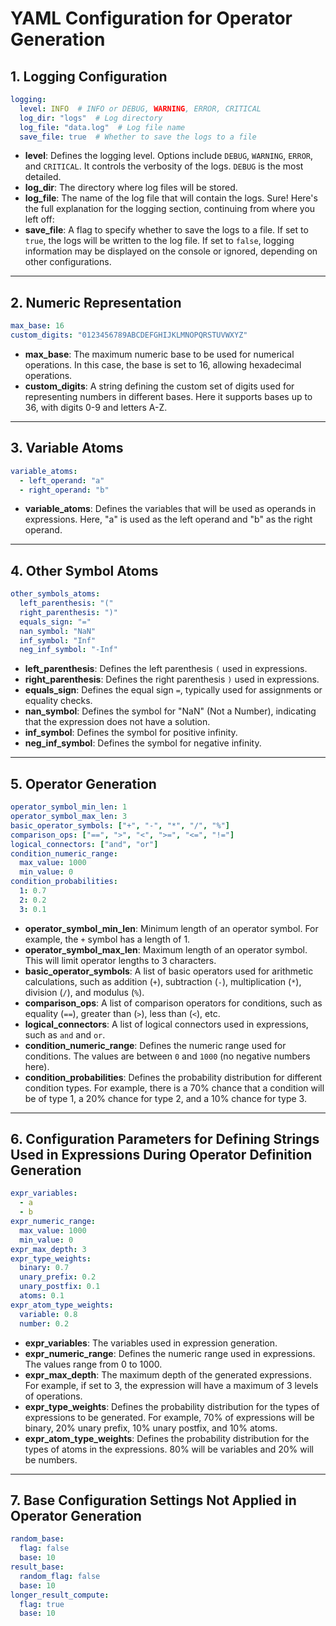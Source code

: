 # YAML Configuration for Operator Generation

## 1. **Logging Configuration**

```yaml
logging:
  level: INFO  # INFO or DEBUG, WARNING, ERROR, CRITICAL
  log_dir: "logs"  # Log directory
  log_file: "data.log"  # Log file name
  save_file: true  # Whether to save the logs to a file
```
- **level**: Defines the logging level. Options include `DEBUG`, `WARNING`, `ERROR`, and `CRITICAL`. It controls the verbosity of the logs. `DEBUG` is the most detailed.
- **log_dir**: The directory where log files will be stored.
- **log_file**: The name of the log file that will contain the logs.
Sure! Here's the full explanation for the logging section, continuing from where you left off:
- **save_file**: A flag to specify whether to save the logs to a file. If set to `true`, the logs will be written to the log file. If set to `false`, logging information may be displayed on the console or ignored, depending on other configurations.
---

## 2. **Numeric Representation**

```yaml
max_base: 16
custom_digits: "0123456789ABCDEFGHIJKLMNOPQRSTUVWXYZ"
```
- **max_base**: The maximum numeric base to be used for numerical operations. In this case, the base is set to 16, allowing hexadecimal operations.
- **custom_digits**: A string defining the custom set of digits used for representing numbers in different bases. Here it supports bases up to 36, with digits 0-9 and letters A-Z.

---

## 3. **Variable Atoms**

```yaml
variable_atoms:
  - left_operand: "a"
  - right_operand: "b"
```
- **variable_atoms**: Defines the variables that will be used as operands in expressions. Here, "a" is used as the left operand and "b" as the right operand.

---

## 4. **Other Symbol Atoms**

```yaml
other_symbols_atoms:
  left_parenthesis: "(" 
  right_parenthesis: ")"
  equals_sign: "="
  nan_symbol: "NaN" 
  inf_symbol: "Inf"  
  neg_inf_symbol: "-Inf"  
```
- **left_parenthesis**: Defines the left parenthesis `(` used in expressions.
- **right_parenthesis**: Defines the right parenthesis `)` used in expressions.
- **equals_sign**: Defines the equal sign `=`, typically used for assignments or equality checks.
- **nan_symbol**: Defines the symbol for "NaN" (Not a Number), indicating that the expression does not have a solution.
- **inf_symbol**: Defines the symbol for positive infinity.
- **neg_inf_symbol**: Defines the symbol for negative infinity.

---

## 5. **Operator Generation**

```yaml
operator_symbol_min_len: 1
operator_symbol_max_len: 3
basic_operator_symbols: ["+", "-", "*", "/", "%"]
comparison_ops: ["==", ">", "<", ">=", "<=", "!="]
logical_connectors: ["and", "or"]
condition_numeric_range:
  max_value: 1000
  min_value: 0
condition_probabilities:
  1: 0.7
  2: 0.2
  3: 0.1
```
- **operator_symbol_min_len**: Minimum length of an operator symbol. For example, the `+` symbol has a length of 1.
- **operator_symbol_max_len**: Maximum length of an operator symbol. This will limit operator lengths to 3 characters.
- **basic_operator_symbols**: A list of basic operators used for arithmetic calculations, such as addition (`+`), subtraction (`-`), multiplication (`*`), division (`/`), and modulus (`%`).
- **comparison_ops**: A list of comparison operators for conditions, such as equality (`==`), greater than (`>`), less than (`<`), etc.
- **logical_connectors**: A list of logical connectors used in expressions, such as `and` and `or`.
- **condition_numeric_range**: Defines the numeric range used for conditions. The values are between `0` and `1000` (no negative numbers here).
- **condition_probabilities**: Defines the probability distribution for different condition types. For example, there is a 70% chance that a condition will be of type 1, a 20% chance for type 2, and a 10% chance for type 3.

---

## 6. **Configuration Parameters for Defining Strings Used in Expressions During Operator Definition Generation**

```yaml
expr_variables:
  - a
  - b
expr_numeric_range: 
  max_value: 1000
  min_value: 0
expr_max_depth: 3
expr_type_weights: 
  binary: 0.7
  unary_prefix: 0.2
  unary_postfix: 0.1
  atoms: 0.1
expr_atom_type_weights: 
  variable: 0.8
  number: 0.2
```
- **expr_variables**: The variables used in expression generation.
- **expr_numeric_range**: Defines the numeric range used in expressions. The values range from 0 to 1000.
- **expr_max_depth**: The maximum depth of the generated expressions. For example, if set to 3, the expression will have a maximum of 3 levels of operations.
- **expr_type_weights**: Defines the probability distribution for the types of expressions to be generated. For example, 70% of expressions will be binary, 20% unary prefix, 10% unary postfix, and 10% atoms.
- **expr_atom_type_weights**: Defines the probability distribution for the types of atoms in the expressions. 80% will be variables and 20% will be numbers.

---

## 7. **Base Configuration Settings Not Applied in Operator Generation**

```yaml
random_base:
  flag: false
  base: 10
result_base: 
  random_flag: false
  base: 10
longer_result_compute:
  flag: true
  base: 10
```


